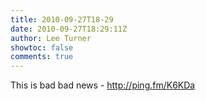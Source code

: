 ```yaml
---
title: 2010-09-27T18-29
date: 2010-09-27T18:29:11Z
author: Lee Turner
showtoc: false
comments: true
---
```


This is bad bad news - http://ping.fm/K6KDa

